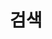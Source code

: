 ---
title: "검색"
slug: "search"
layout: "search"
outputs:
    - html
    - json
menu:
    main:
        weight: -60
        params: 
            icon: search
---